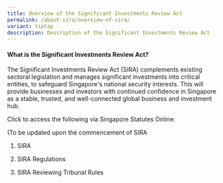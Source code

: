 ```yaml
---
title: Overview of the Significant Investments Review Act
permalink: /about-sira/overview-of-sira/
variant: tiptap
description: Description of the Significant Investments Review Act
---
```

<h4><strong>What is the Significant Investments Review Act?</strong></h4>
<p>The Significant Investments Review Act (SIRA) complements existing sectoral
legislation and manages significant investments into critical entities,
to safeguard Singapore's national security interests. This will provide
businesses and investors with continued confidence in Singapore as a stable,
trusted, and well-connected global business and investment hub.</p>
<p>Click to access the following via Singapore Statutes Online:</p>
<p>(To be updated upon the commencement of SIRA</p>
<ol data-tight="true" class="tight">
<li>
<p>SIRA</p>
</li>
<li>
<p>SIRA Regulations</p>
</li>
<li>
<p>SIRA Reviewing Tribunal Rules</p>
</li>
</ol>
<p></p>